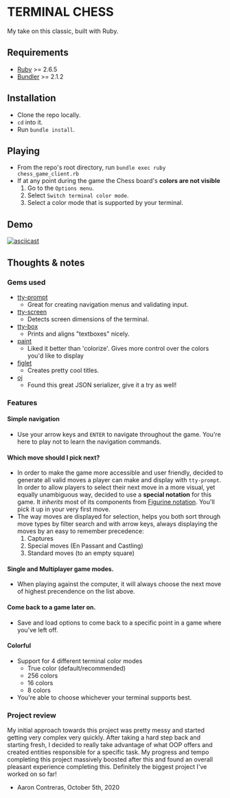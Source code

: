 # TERMINAL CHESS

My take on this classic, built with Ruby.

## Requirements
- [Ruby](https://www.ruby-lang.org/en/) >= 2.6.5
- [Bundler](https://bundler.io/) >= 2.1.2

## Installation
- Clone the repo locally.
- `cd` into it.
- Run `bundle install`.

## Playing
- From the repo's root directory, run `bundle exec ruby chess_game_client.rb`
- If at any point during the game the Chess board's **colors are not visible**
  1. Go to the `Options menu`.
  2. Select `Switch terminal color mode`.
  3. Select a color mode that is supported by your terminal.
  
## Demo

[![asciicast](https://asciinema.org/a/do9qdMNKPhFSN5n1VQCBbZ6MS.svg)](https://asciinema.org/a/do9qdMNKPhFSN5n1VQCBbZ6MS)

## Thoughts & notes

### Gems used
- [tty-prompt](https://github.com/piotrmurach/tty-prompt)
  - Great for creating navigation menus and validating input.
- [tty-screen](https://github.com/piotrmurach/tty-screen)
  - Detects screen dimensions of the terminal.
- [tty-box](https://github.com/piotrmurach/tty-box)
  - Prints and aligns "textboxes" nicely.
- [paint](https://github.com/janlelis/paint)
  - Liked it better than 'colorize'. Gives more control over the colors you'd like to display
- [figlet](https://github.com/tim/figlet)
  - Creates pretty cool titles.
- [oj](https://github.com/ohler55/oj)
  - Found this great JSON serializer, give it a try as well!

### Features

#### Simple navigation
  - Use your arrow keys and `ENTER` to navigate throughout the game. You're here to play not to learn the navigation commands.

#### Which move should I pick next?
  - In order to make the game more accessible and user friendly, decided to generate all valid moves a player can make and display with `tty-prompt`. In order to  allow players to select their next move in a more visual, yet equally unambiguous way, decided to use a **special notation** for this game. It _inherits_ most of its components from [Figurine notation](https://en.wikipedia.org/wiki/Chess_notation#:~:text=Figurine%20algebraic%20notation%20(FAN)%20is,as%20in%20standard%20algebraic%20notation.). You'll pick it up in your very first move.
  - The way moves are displayed for selection, helps you both sort through move types by filter search and with arrow keys, always displaying the moves by an easy to remember precedence:
    1. Captures
    2. Special moves (En Passant and Castling)
    3. Standard moves (to an empty square)

#### Single and Multiplayer game modes.
  - When playing against the computer, it will always choose the next move of highest precendence on the list above.
  
#### Come back to a game later on.
  - Save and load options to come back to a specific point in a game where you've left off.

#### Colorful
  - Support for 4 different terminal color modes
    - True color (default/recommended)
    - 256 colors
    - 16 colors
    - 8 colors
  - You're able to choose whichever your terminal supports best.
  
### Project review
My initial approach towards this project was pretty messy and started getting very complex very quickly. After taking a hard step back and starting fresh, I decided to really take advantage of what OOP offers and created entities responsible for a specific task. My progress and tempo completing this project massively boosted after this and found an overall pleasant experience completing this. Definitely the biggest project I've worked on so far!

- Aaron Contreras, October 5th, 2020
